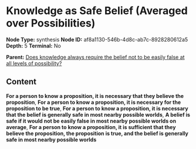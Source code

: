 # Knowledge as Safe Belief (Averaged over Possibilities)

**Node Type:** synthesis
**Node ID:** af8a1130-546b-4d8c-ab7c-8928280612a5
**Depth:** 5
**Terminal:** No

**Parent:** [Does knowledge always require the belief not to be easily false at all levels of possibility?](does-knowledge-always-require-the-belief-not-to-be-easily-false-at-all-levels-of-possibility-antithesis-39ef46b3-5540-4a9e-8601-56be157466b5.md)

## Content

**For a person to know a proposition, it is necessary that they believe the proposition**, **For a person to know a proposition, it is necessary for the proposition to be true**, **For a person to know a proposition, it is necessary that the belief is generally safe in most nearby possible worlds**, **A belief is safe if it would not be easily false in most nearby possible worlds on average**, **For a person to know a proposition, it is sufficient that they believe the proposition, the proposition is true, and the belief is generally safe in most nearby possible worlds**
